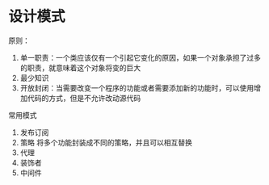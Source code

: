 # 设计模式
原则：
1. 单一职责：一个类应该仅有一个引起它变化的原因，如果一个对象承担了过多的职责，就意味着这个对象将变的巨大
2. 最少知识
3. 开放封闭：当需要改变一个程序的功能或者需要添加新的功能时，可以使用增加代码的方式，但是不允许改动源代码

常用模式
1. 发布订阅
2. 策略 将多个功能封装成不同的策略，并且可以相互替换
3. 代理
4. 装饰者
5. 中间件


